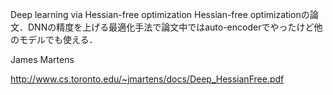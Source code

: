 Deep learning via Hessian-free optimization
Hessian-free optimizationの論文．DNNの精度を上げる最適化手法で論文中ではauto-encoderでやったけど他のモデルでも使える．

James Martens

http://www.cs.toronto.edu/~jmartens/docs/Deep_HessianFree.pdf